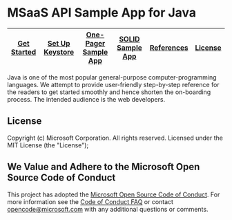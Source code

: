 # MSaaS API Sample App for Java

| [Get Started](https://github.com/MsaasAPI/API/wiki/Get-Started-with-VS-Code-for-Java) | [Set Up Keystore](https://github.com/MsaasAPI/API/wiki/Set-up-SSL-Keystore-for-Java-Case-API-Application) | [One-Pager Sample App](https://github.com/MsaasAPI/API/wiki/Java-VS-Code-Case-API-Single-Page-Console-Application) | [SOLID Sample App](https://github.com/MsaasAPI/API/wiki/Java-VS-Code-Case-API-SOLID-Console-Application) | [References](https://github.com/MsaasAPI/API/wiki/References) | [License](https://github.com/MsaasAPI/API/blob/master/LICENSE)
| --- | --- | --- | --- | --- | --- |

Java is one of the most popular general-purpose computer-programming languages. We attempt to provide user-friendly step-by-step reference for the readers to get started smoothly and hence shorten the on-boarding process. The intended audience is the web developers.

## License
Copyright (c) Microsoft Corporation.  All rights reserved. Licensed under the MIT License (the "License");

## We Value and Adhere to the Microsoft Open Source Code of Conduct
This project has adopted the [Microsoft Open Source Code of Conduct](https://opensource.microsoft.com/codeofconduct/). For more information see the [Code of Conduct FAQ](https://opensource.microsoft.com/codeofconduct/faq/) or contact [opencode@microsoft.com](mailto:opencode@microsoft.com) with any additional questions or comments.
